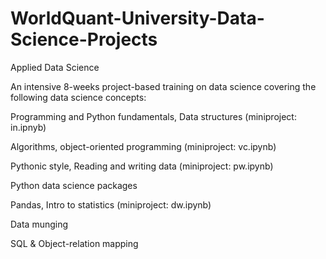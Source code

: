 # WorldQuant-University-Data-Science-Projects
Applied Data Science

An intensive 8-weeks project-based training on data science covering the following data science concepts:

Programming and Python fundamentals, Data structures (miniproject: in.ipnyb)

Algorithms, object-oriented programming (miniproject: vc.ipynb)

Pythonic style, Reading and writing data (miniproject: pw.ipynb)

Python data science packages

Pandas, Intro to statistics (miniproject: dw.ipynb)

Data munging

SQL & Object-relation mapping
